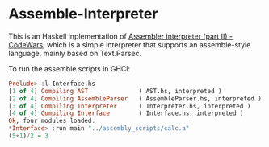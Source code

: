 # Assemble-Interpreter
This is an Haskell inplementation of [Assembler interpreter (part II) - CodeWars](https://www.codewars.com/kata/58e61f3d8ff24f774400002c), which is a simple interpreter that supports an assemble-style language, mainly based on Text.Parsec. 

To run the assemble scripts in GHCi:

```haskell
Prelude> :l Interface.hs 
[1 of 4] Compiling AST              ( AST.hs, interpreted )
[2 of 4] Compiling AssembleParser   ( AssembleParser.hs, interpreted )
[3 of 4] Compiling Interpreter      ( Interpreter.hs, interpreted )
[4 of 4] Compiling Interface        ( Interface.hs, interpreted )
Ok, four modules loaded.
*Interface> :run main "../assembly_scripts/calc.a"
(5+1)/2 = 3
```


